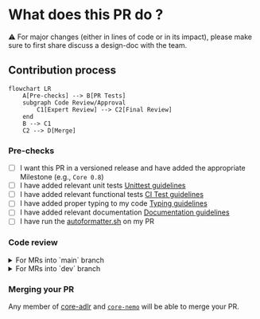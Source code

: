 # What does this PR do ?
<!-- Add a one line overview of what this PR aims to accomplish. -->

:warning: For major changes (either in lines of code or in its impact), please make sure to first share discuss a design-doc with the team.  

## Contribution process

```mermaid
flowchart LR
    A[Pre-checks] --> B[PR Tests]
    subgraph Code Review/Approval
        C1[Expert Review] --> C2[Final Review]
    end
    B --> C1
    C2 --> D[Merge]
```

### Pre-checks

- [ ] I want this PR in a versioned release and have added the appropriate Milestone (e.g., `Core 0.8`)
- [ ] I have added relevant unit tests [Unittest guidelines](https://adlr.gitlab-master-pages.nvidia.com/megatron-lm-wiki/testing_guide/unit_tests/)
- [ ] I have added relevant functional tests [CI Test guidelines](https://adlr.gitlab-master-pages.nvidia.com/megatron-lm-wiki/testing_guide/functional_tests/)
- [ ] I have added proper typing to my code [Typing guidelines](https://docs.python.org/3/library/typing.html)
- [ ] I have added relevant documentation [Documentation guidelines](https://adlr.gitlab-master-pages.nvidia.com/megatron-lm-wiki/documentation_guide/)
- [ ] I have run the [autoformatter.sh](https://adlr.gitlab-master-pages.nvidia.com/megatron-lm-wiki/testing_guide/formatting/#autoformattersh) on my PR

### Code review

<details>
<summary>For MRs into `main` branch</summary>

#### (Step 1): Add PR label `Expert Review`

#### (Step 2): Assign expert reviewers

Assign the expert reviewers that correspond to the areas the PR touches (if no match, assign someone from `DEFAULT`):

- Model:
  - [ ] Bert: `aot@nvidia.com`  
  - [ ] GPT: `ksanthanam@nvidia.com`
  - [ ] MoE: `akhattar@nvidia.com`, `vkorthikanti@nvidia.com`, `ykarnati@nvidia.com`, `shiqingf@nvidia.com`, `xiny@nvidia.com`, `zijiey@nvidia.com`
  - [ ] Multimodal: `trintamaki@nvidia.com`
  - [ ] Retro: `lmcafee@nvidia.com`
  - [ ] T5: `huvu@nvidia.com`
- Distributed:
  - [ ] Distributed Checkpointing: `skierat@nvidia.com`, `mblaz@nvidia.com`, `dpykhtar@nvidia.com`
  - [ ] Distributed optimizer: `slym@nvidia.com`
- [ ] Inference: `vkorthikanti@nvidia.com`
- [ ] Quantization and Inference (QAT): `chenhany@nvidia.com`
- Parallelism:
  - [ ] Context Parallelism: `boxiangw@nvidia.com`, `xren@nvidia.com`
  - [ ] Pipeline Parallelism: `xren@nvidia.com`  
- Transformer: `ksanthanam@nvidia.com`
- Post-training: `chenhany@nvidia.com`, `aanoosheh@nvidia.com`, `kmorabia@nvidia.com`
- [ ] Datasets: `jkamalu@nvidia.com`
- [ ] Tests:  okoenig, donghyukc, pagaray, chtruong
- [ ] __DEFAULT__: shanmugamr jcasper eharper okoenig

:warning: Only proceed to the next step once all reviewers have approved, merge-conflict are resolved and the CI is passing.  
Final Review might get declined if these requirements are not fulfilled.

#### (Step 3): Final Review

1. Add `Final Review` label
2. Assign

- ADLR: `jcasper@nvidia.com` || `dnarayanan@nvidia.com` || `vkorthikanti@nvidia.com`
- NeMo: `eharper@nvidia.com` || `shanmugamr@nvidia.com` || `ansubramania@nvidia.com` || `yuya@nvidia.com`

#### (Optional Step 4): Cherry-pick into release branch

If this PR also needs to be merged into `core_r*` release branches, after this PR has been merged, select `Cherry-pick` to open a new PR into the release branch.

</details>

<details>
<summary>For MRs into `dev` branch</summary>
The proposed review process for `dev` branch is under active discussion.

MRs are mergable after one approval by either `eharper@nvidia.com` or `zijiey@nvidia.com`.
</details>

### Merging your PR

Any member of [core-adlr](https://github.com/orgs/teams/NVIDIA/core-adlr) and [`core-nemo`](https://github.com/orgs/teams/NVIDIA/core-adlr) will be able to merge your PR.
